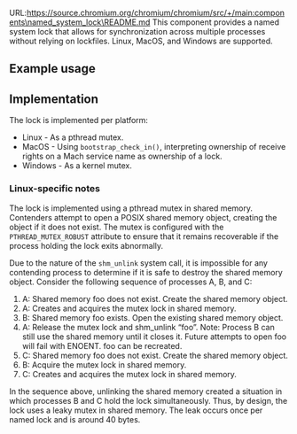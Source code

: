 URL:https://source.chromium.org/chromium/chromium/src/+/main:components\named_system_lock\README.md
This component provides a named system lock that allows for synchronization
across multiple processes without relying on lockfiles. Linux, MacOS, and
Windows are supported.

## Example usage

## Implementation

The lock is implemented per platform:

* Linux - As a pthread mutex.
* MacOS - Using `bootstrap_check_in()`, interpreting ownership of receive rights
on a Mach service name as ownership of a lock.
* Windows - As a kernel mutex.

### Linux-specific notes

The lock is implemented using a pthread mutex in shared memory. Contenders
attempt to open a POSIX shared memory object, creating the object if it does not
exist. The mutex is configured with the `PTHREAD_MUTEX_ROBUST` attribute to
ensure that it remains recoverable if the process holding the lock exits
abnormally.

Due to the nature of the `shm_unlink` system call, it is impossible for any
contending process to determine if it is safe to destroy the shared memory
object. Consider the following sequence of processes A, B, and C:

1. A: Shared memory foo does not exist. Create the shared memory object.
1. A: Creates and acquires the mutex lock in shared memory.
1. B: Shared memory foo exists. Open the existing shared memory object.
1. A: Release the mutex lock and shm_unlink “foo”. Note: Process B can still use
the shared memory until it closes it. Future attempts to open foo will fail with
ENOENT. foo can be recreated.
1. C: Shared memory foo does not exist. Create the shared memory object.
1. B: Acquire the mutex lock in shared memory.
1. C: Creates and acquires the mutex lock in shared memory.

In the sequence above, unlinking the shared memory created a situation in which
processes B and C hold the lock simultaneously. Thus, by design, the lock uses a
leaky mutex in shared memory. The leak occurs once per named lock and is around
40 bytes.